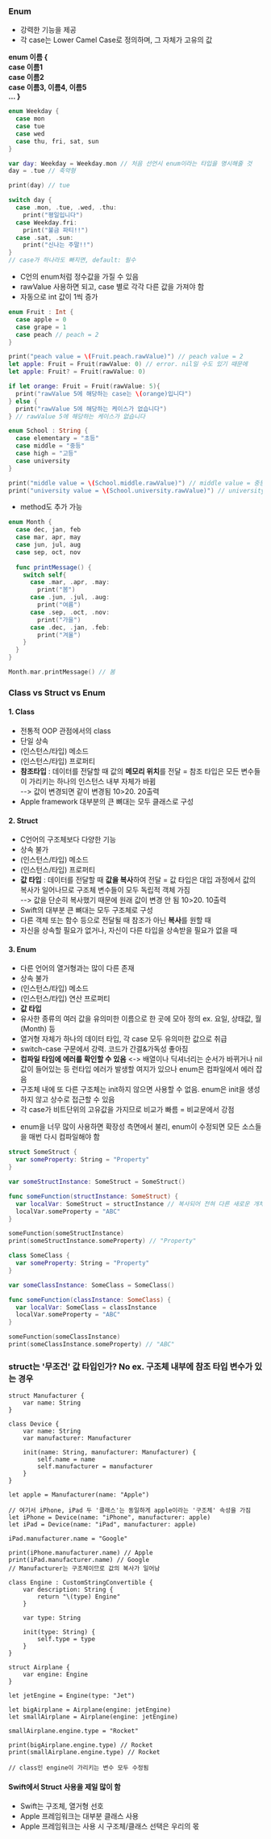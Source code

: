 ### Enum
* 강력한 기능을 제공
* 각 case는 Lower Camel Case로 정의하며, 그 자체가 고유의 값

**enum 이름 {  
    case 이름1  
    case 이름2  
    case 이름3, 이름4, 이름5  
    ...
}**

```swift
enum Weekday {
  case mon
  case tue
  case wed
  case thu, fri, sat, sun
}

var day: Weekday = Weekday.mon // 처음 선언시 enum이라는 타입을 명시해줄 것
day = .tue // 축약형 

print(day) // tue

switch day {
  case .mon, .tue, .wed, .thu:
    print("평일입니다")
  case Weekday.fri:
    print("불금 파티!!")
  case .sat, .sun:
    print("신나는 주말!!")
}
// case가 하나라도 빠지면, default: 필수
```

* C언의 enum처럼 정수값을 가질 수 있음
* rawValue 사용하면 되고, case 별로 각각 다른 값을 가져야 함
* 자동으로 int 값이 1씩 증가
```swift
enum Fruit : Int {
  case apple = 0
  case grape = 1
  case peach // peach = 2  
}

print("peach value = \(Fruit.peach.rawValue)") // peach value = 2
let apple: Fruit = Fruit(rawValue: 0) // error. nil일 수도 있기 때문에
let apple: Fruit? = Fruit(rawValue: 0) 

if let orange: Fruit = Fruit(rawValue: 5){
  print("rawValue 5에 해당하는 case는 \(orange)입니다")
} else {
  print("rawValue 5에 해당하는 케이스가 없습니다")
} // rawValue 5에 해당하는 케이스가 없습니다
```

```swift
enum School : String {
  case elementary = "초등"
  case middle = "중등"
  case high = "고등"
  case university
}

print("middle value = \(School.middle.rawValue)") // middle value = 중등
print("university value = \(School.university.rawValue)") // university value = university

```
* method도 추가 가능
```swift
enum Month {
  case dec, jan, feb
  case mar, apr, may
  case jun, jul, aug
  case sep, oct, nov
  
  func printMessage() {
    switch self{
      case .mar, .apr, .may:
        print("봄")
      case .jun, .jul, .aug:
        print("여름")
      case .sep, .oct, .nov:
        print("가을")
      case .dec, .jan, .feb:
        print("겨울")
    }
  }
}

Month.mar.printMessage() // 봄 
```


### Class vs Struct vs Enum
#### 1. Class
* 전통적 OOP 관점에서의 class
* 단일 상속
* (인스턴스/타입) 메소드
* (인스턴스/타입) 프로퍼티
* **참조타입** : 데이터를 전달할 때 값의 **메모리 위치**를 전달 = 참조 타입은 모든 변수들이 가리키는 하나의 인스턴스 내부 자체가 바뀜      
--> 값이 변경되면 같이 변경됨 10>20. 20출력 
* Apple framework 대부분의 큰 뼈대는 모두 클래스로 구성


#### 2. Struct
* C언어의 구조체보다 다양한 기능
* 상속 불가
* (인스턴스/타입) 메소드
* (인스턴스/타입) 프로퍼티
* **값 타입** : 데이터를 전달할 때 **값을 복사**하여 전달 = 값 타입은 대입 과정에서 값의 복사가 일어나므로 구조체 변수들이 모두 독립적 객체 가짐       
--> 값을 단순히 복사했기 때문에 원래 값이 변경 안 됨 10>20. 10출력
* Swift의 대부분 큰 뼈대는 모두 구조체로 구성
* 다른 객체 또는 함수 등으로 전달될 때 참조가 아닌 **복사**를 원할 때
* 자신을 상속할 필요가 없거나, 자신이 다른 타입을 상속받을 필요가 없을 때

#### 3. Enum
* 다른 언어의 열거형과는 많이 다른 존재
* 상속 불가
* (인스턴스/타입) 메소드
* (인스턴스/타입) 연산 프로퍼티
* **값 타입**
* 유사한 종류의 여러 값을 유의미한 이름으로 한 곳에 모아 정의 ex. 요일, 상태값, 월(Month) 등
* 열거형 자체가 하나의 데이터 타입, 각 case 모두 유의미한 값으로 취급
* switch-case 구문에서 강력. 코드가 간결&가독성 좋아짐         
* **컴파일 타임에 에러를 확인할 수 있음** <-> 배열이나 딕셔너리는 순서가 바뀌거나 nil값이 들어있는 등 런타입 에러가 발생할 여지가 있으나 enum은 컴파일에서 에러 잡음    
* 구조체 내에 또 다른 구조체는 init하지 않으면 사용할 수 없음. enum은 init을 생성하지 않고 상수로 접근할 수 있음  
* 각 case가 비트단위의 고유값을 가지므로 비교가 빠름 = 비교문에서 강점     
 
 - enum을 너무 많이 사용하면 확장성 측면에서 불리, enum이 수정되면 모든 소스들을 매번 다시 컴파일해야 함

```swift
struct SomeStruct {
  var someProperty: String = "Property"
}

var someStructInstance: SomeStruct = SomeStruct()

func someFunction(structInstance: SomeStruct) {
  var localVar: SomeStruct = structInstance // 복사되어 전혀 다른 새로운 개체 생성
  localVar.someProperty = "ABC"
}

someFunction(someStructInstance)
print(someStructInstance.someProperty) // "Property"

```

```swift
class SomeClass {
  var someProperty: String = "Property"
}

var someClassInstance: SomeClass = SomeClass()

func someFunction(classInstance: SomeClass) {
  var localVar: SomeClass = classInstance
  localVar.someProperty = "ABC"
}

someFunction(someClassInstance)
print(someClassInstance.someProperty) // "ABC"

```

### struct는 '무조건' 값 타입인가? No ex. 구조체 내부에 참조 타입 변수가 있는 경우

```
struct Manufacturer {
    var name: String
}

class Device {
    var name: String
    var manufacturer: Manufacturer
    
    init(name: String, manufacturer: Manufacturer) {
        self.name = name
        self.manufacturer = manufacturer
    }
}

let apple = Manufacturer(name: "Apple")

// 여기서 iPhone, iPad 두 '클래스'는 동일하게 apple이라는 '구조체' 속성을 가짐
let iPhone = Device(name: "iPhone", manufacturer: apple)
let iPad = Device(name: "iPad", manufacturer: apple)

iPad.manufacturer.name = "Google"

print(iPhone.manufacturer.name) // Apple
print(iPad.manufacturer.name) // Google
// Manufacturer는 구조체이므로 값의 복사가 일어남
```
```
class Engine : CustomStringConvertible {
    var description: String {
        return "\(type) Engine"
    }
    
    var type: String
    
    init(type: String) {
        self.type = type
    }
}

struct Airplane {
    var engine: Engine
}

let jetEngine = Engine(type: "Jet")

let bigAirplane = Airplane(engine: jetEngine)
let smallAirplane = Airplane(engine: jetEngine)

smallAirplane.engine.type = "Rocket"

print(bigAirplane.engine.type) // Rocket
print(smallAirplane.engine.type) // Rocket

// class인 engine이 가리키는 변수 모두 수정됨
```
#### Swift에서 Struct 사용을 제일 많이 함
* Swift는 구조체, 열거형 선호
* Apple 프레임워크는 대부분 클래스 사용
* Apple 프레임워크는 사용 시 구조체/클래스 선택은 우리의 몫


